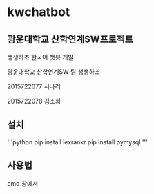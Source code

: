 # kwchatbot
## 광운대학교 산학연계SW프로젝트 

생생하조 한국어 챗봇 개발

  

광운대학교 산학연계SW 팀 생생하조

2015722077 서나리

2015722078 김소희

## 설치
'''python
pip install lexrankr
pip install pymysql
'''



## 사용법
cmd 창에서 
